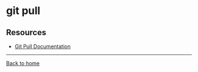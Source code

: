 # git pull

## Resources

- [Git Pull Documentation](https://git-scm.com/docs/git-pull)

---

[Back to home](../README.md)
